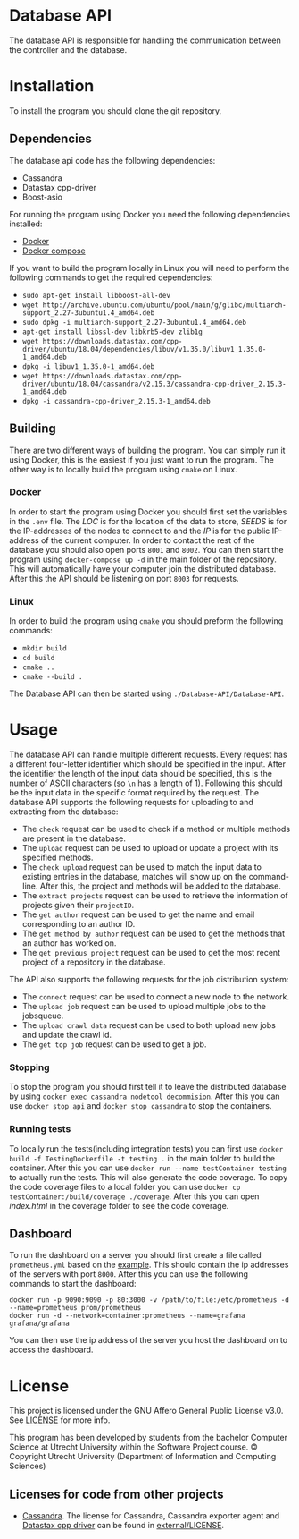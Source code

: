 # Database API
The database API is responsible for handling the communication between the controller and the database.

# Installation
To install the program you should clone the git repository.

## Dependencies
The database api code has the following dependencies:
* Cassandra
* Datastax cpp-driver
* Boost-asio

For running the program using Docker you need the following dependencies installed:
* [Docker](https://docs.docker.com/get-docker/)
* [Docker compose](https://docs.docker.com/compose/install/)

If you want to build the program locally in Linux you will need to perform the following commands to get the required dependencies:
* `sudo apt-get install libboost-all-dev`
* `wget http://archive.ubuntu.com/ubuntu/pool/main/g/glibc/multiarch-support_2.27-3ubuntu1.4_amd64.deb`
* `sudo dpkg -i multiarch-support_2.27-3ubuntu1.4_amd64.deb`
* `apt-get install libssl-dev libkrb5-dev zlib1g`
* `wget https://downloads.datastax.com/cpp-driver/ubuntu/18.04/dependencies/libuv/v1.35.0/libuv1_1.35.0-1_amd64.deb`
* `dpkg -i libuv1_1.35.0-1_amd64.deb`
* `wget https://downloads.datastax.com/cpp-driver/ubuntu/18.04/cassandra/v2.15.3/cassandra-cpp-driver_2.15.3-1_amd64.deb`
* `dpkg -i cassandra-cpp-driver_2.15.3-1_amd64.deb`

## Building
There are two different ways of building the program. You can simply run it using Docker, this is the easiest if you just want to run the program. The other way is to locally build the program using `cmake` on Linux.

### Docker
In order to start the program using Docker you should first set the variables in the `.env` file. The _LOC_ is for the location of the data to store, _SEEDS_ is for the IP-addresses of the nodes to connect to and the _IP_ is for the public IP-address of the current computer. In order to contact the rest of the database you should also open ports `8001` and `8002`. You can then start the program using `docker-compose up -d` in the main folder of the repository. This will automatically have your computer join the distributed database. After this the API should be listening on port `8003` for requests.

### Linux
In order to build the program using `cmake` you should preform the following commands:
* `mkdir build`
* `cd build`
* `cmake ..`
* `cmake --build .`

The Database API can then be started using `./Database-API/Database-API`.

# Usage

The database API can handle multiple different requests. Every request has a different four-letter identifier which should be specified in the input. After the identifier the length of the input data should be specified, this is the number of ASCII characters (so `\n` has a length of 1). Following this should be the input data in the specific format required by the request. The database API supports the following requests for uploading to and extracting from the database:
* The `check` request can be used to check if a method or multiple methods are present in the database.
* The `upload` request can be used to upload or update a project with its specified methods.
* The `check upload` request can be used to match the input data to existing entries in the database, matches will show up on the command-line. After this, the project and methods will be added to the database.
* The `extract projects` request can be used to retrieve the information of projects given their `projectID`.
* The `get author` request can be used to get the name and email corresponding to an author ID.
* The `get method by author` request can be used to get the methods that an author has worked on.
* The `get previous project` request can be used to get the most recent project of a repository in the database.

The API also supports the following requests for the job distribution system:
* The `connect` request can be used to connect a new node to the network.
* The `upload job` request can be used to upload multiple jobs to the jobsqueue.
* The `upload crawl data` request can be used to both upload new jobs and update the crawl id.
* The `get top job` request can be used to get a job.

### Stopping

To stop the program you should first tell it to leave the distributed database by using `docker exec cassandra nodetool decommision`. After this you can use `docker stop api` and `docker stop cassandra` to stop the containers.

### Running tests

To locally run the tests(including integration tests) you can first use `docker build -f TestingDockerfile -t testing .` in the main folder to build the container. After this you can use `docker run --name testContainer testing` to actually run the tests. This will also generate the code coverage. To copy the code coverage files to a local folder you can use `docker cp testContainer:/build/coverage ./coverage`. After this you can open _index.html_ in the coverage folder to see the code coverage.

## Dashboard
To run the dashboard on a server you should first create a file called `prometheus.yml` based on the [example](https://prometheus.io/docs/prometheus/latest/configuration/configuration/). This should contain the ip addresses of the servers with port `8000`. After this you can use the following commands to start the dashboard:
```
docker run -p 9090:9090 -p 80:3000 -v /path/to/file:/etc/prometheus -d --name=prometheus prom/prometheus
docker run -d --network=container:prometheus --name=grafana grafana/grafana
```
You can then use the ip address of the server you host the dashboard on to access the dashboard.

# License

This project is licensed under the GNU Affero General Public License v3.0. See [LICENSE](LICENSE) for more info.

This program has been developed by students from the bachelor Computer Science at Utrecht University within the Software Project course.
© Copyright Utrecht University (Department of Information and Computing Sciences)

## Licenses for code from other projects
* [Cassandra](https://cassandra.apache.org/). The license for Cassandra, Cassandra exporter agent and [Datastax cpp driver](https://github.com/datastax/cpp-driver) can be found in [external/LICENSE](external/LICENSE.txt). 
